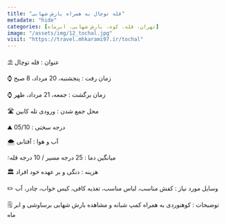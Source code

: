 ```yaml
---
title: "قله توچال به همراه بارش شهابی"
metadate: "hide"
categories: [تهران، قله، کوه، بارش شهابی، ابرماه]
image: "/assets/img/12_tochal.jpg"
visit: "https://travel.mhkarami97.ir/tochal"
---
```


⛱ عنوان : قله توچال  

⌚️ زمان رفت : پنجشنبه، 20 مرداد، 8 صبح  

⌚️ زمان برگشت : جمعه، 21 مرداد، ظهر  

🛣 محل جمع شدن : ورودی تله کابین  

⛰ درجه سختی : 05/10  

🌨 آب و هوا : آفتابی  

💧میانگین دما : 25 درجه مسیر / 10 درجه قله  

🏛 هزینه : دنگی و بر عهده خود افراد  

✏️ وسایل مورد نیاز : کفش مناسب، لباس مناسب، تغذیه کافی، کیس خواب، چادر، آب  

🗒 توضیحات : کوهنوردی به همراه کمپ شبانه و مشاهده بارش شهابی برساوشی و ابر ماه  